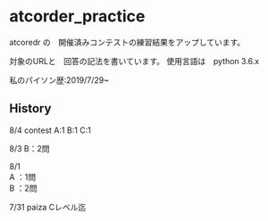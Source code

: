 # atcorder_practice

atcoredr の　開催済みコンテストの練習結果をアップしています。

対象のURLと　回答の記法を書いています。
使用言語は　python 3.6.x 

私のパイソン歴:2019/7/29~

## History 
8/4
contest 
A:1 
B:1 
C:1

8/3
B：2問  

8/1  
A ：1問   
B ：2問  

7/31
paiza Cレベル迄
